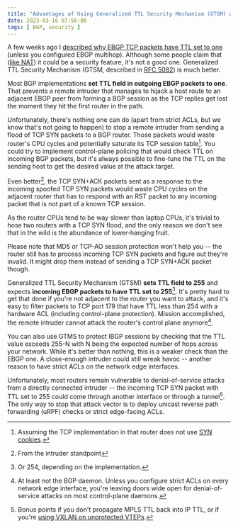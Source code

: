 ```yaml
---
title: "Advantages of Using Generalized TTL Security Mechanism (GTSM) with EBGP"
date: 2023-03-16 07:56:00
tags: [ BGP, security ]
---
```

A few weeks ago I [described why EBGP TCP packets have TTL set to one](/2023/03/ebgp-ttl-history/) (unless you configured EBGP multihop). Although some people claim that ([like NAT](/2011/12/is-nat-security-feature/)) it could be a security feature, it's not a good one. Generalized TTL Security Mechanism (GTSM, described in [RFC 5082](https://datatracker.ietf.org/doc/html/rfc5082)) is much better.

Most BGP implementations **set TTL field in outgoing EBGP packets to one**. That prevents a remote intruder that manages to hijack a host route to an adjacent EBGP peer from forming a BGP session as the TCP replies get lost the moment they hit the first router in the path.
<!--more-->
Unfortunately, there's nothing one can do (apart from strict ACLs, but we know that's not going to happen) to stop a remote intruder from sending a flood of TCP SYN packets to a BGP router. Those packets would waste router's CPU cycles and potentially saturate its TCP session table[^SC]. You could try to implement control-plane policing that would check TTL on incoming BGP packets, but it's always possible to fine-tune the TTL on the sending host to get the desired value at the attack target.

Even better[^ISP], the TCP SYN+ACK packets sent as a response to the incoming spoofed TCP SYN packets would waste CPU cycles on the adjacent router that has to respond with an RST packet to any incoming packet that is not part of a known TCP session.

As the router CPUs tend to be way slower than laptop CPUs, it's trivial to hose two routers with a TCP SYN flood, and the only reason we don't see that in the wild is the abundance of lower-hanging fruit.

Please note that MD5 or TCP-AO session protection won't help you -- the router still has to process incoming TCP SYN packets and figure out they're invalid. It might drop them instead of sending a TCP SYN+ACK packet though.

[^SC]: Assuming the TCP implementation in that router does not use [SYN cookies](https://en.wikipedia.org/wiki/SYN_cookies).

[^ISP]: From the intruder standpoint

Generalized TTL Security Mechanism (GTSM) **sets TTL field to 255** and expects **incoming EBGP packets to have TTL set to 255**[^254]. It's pretty hard to get that done if you're not adjacent to the router you want to attack, and it's easy to filter packets to TCP port 179 that have TTL less than 254 with a hardware ACL (including control-plane protection). Mission accomplished, the remote intruder cannot attack the router's control plane anymore[^ET].

You can also use GTMS to protect IBGP sessions by checking that the TTL value exceeds 255-N with N being the expected number of hops across your network. While it's better than nothing, this is a weaker check than the EBGP one. A close-enough intruder could still wreak havoc -- another reason to have strict ACLs on the network edge interfaces.

Unfortunately, most routers remain vulnerable to denial-of-service attacks from a directly connected intruder -- the incoming TCP SYN packet with TTL set to 255 could come through another interface or through a tunnel[^MTTL]. The only way to stop that attack vector is to deploy unicast reverse path forwarding (uRPF) checks or strict edge-facing ACLs.

[^254]: Or 254, depending on the implementation.

[^ET]: At least not the BGP daemon. Unless you configure strict ACLs on every network edge interface, you're leaving doors wide open for denial-of-service attacks on most control-plane daemons.

[^MTTL]: Bonus points if you don't propagate MPLS TTL back into IP TTL, or if you're [using VXLAN on unprotected VTEPs](/2015/04/omg-vxlan-encapsulation-has-no-security/).
